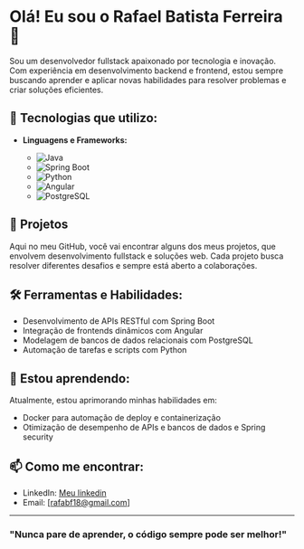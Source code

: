 # Olá! Eu sou o Rafael Batista Ferreira 👋

Sou um desenvolvedor fullstack apaixonado por tecnologia e inovação. Com experiência em desenvolvimento backend e frontend, estou sempre buscando aprender e aplicar novas habilidades para resolver problemas e criar soluções eficientes.

## 🚀 Tecnologias que utilizo:

- **Linguagens e Frameworks:**

   - ![Java](https://img.shields.io/badge/Java-ED8B00?style=for-the-badge&logo=java&logoColor=white)
  - ![Spring Boot](https://img.shields.io/badge/Spring_Boot-6DB33F?style=for-the-badge&logo=spring-boot&logoColor=white)
  - ![Python](https://img.shields.io/badge/Python-3776AB?style=for-the-badge&logo=python&logoColor=white)
  - ![Angular](https://img.shields.io/badge/Angular-DD0031?style=for-the-badge&logo=angular&logoColor=white)
  - ![PostgreSQL](https://img.shields.io/badge/PostgreSQL-316192?style=for-the-badge&logo=postgresql&logoColor=white)

## 💼 Projetos

Aqui no meu GitHub, você vai encontrar alguns dos meus projetos, que envolvem desenvolvimento fullstack e soluções web. Cada projeto busca resolver diferentes desafios e sempre está aberto a colaborações.

## 🛠 Ferramentas e Habilidades:

- Desenvolvimento de APIs RESTful com Spring Boot
- Integração de frontends dinâmicos com Angular
- Modelagem de bancos de dados relacionais com PostgreSQL
- Automação de tarefas e scripts com Python

## 🌱 Estou aprendendo:

Atualmente, estou aprimorando minhas habilidades em:

- Docker para automação de deploy e containerização
- Otimização de desempenho de APIs e bancos de dados e Spring security

## 📫 Como me encontrar:

- LinkedIn: [Meu linkedin](https://www.linkedin.com/in/RafaelFerreira18/)
- Email: [rafabf18@gmail.com]

---

### "Nunca pare de aprender, o código sempre pode ser melhor!"
